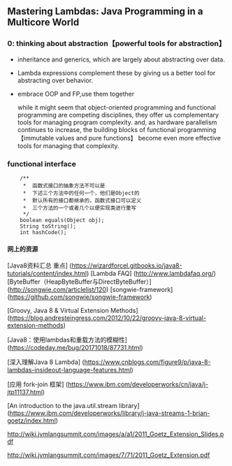 ##     Mastering Lambdas: Java Programming in a Multicore World

### 0: thinking about abstraction【powerful tools for abstraction】

* inheritance and generics, which are largely about abstracting over data.

* Lambda expressions complement these by giving us a better tool for abstracting over behavior.

* embrace OOP and FP,use them together

  while it might seem that object-oriented programming and functional programming are competing disciplines, 
  they offer us complementary tools for managing program complexity. 
  and, as hardware parallelism continues to increase, the building blocks of functional programming【immutable values and pure functions】
  become even more effective tools for managing that complexity.
  
### functional interface

        /**
         *  函数式接口的抽象方法不可以是
         *  下述三个方法中的任何一个，他们是Object的
         *  默认所有的接口都继承的，函数式接口可以定义
         *  三个方法的一个或者几个以便实现类进行重写
         */
        boolean equals(Object obj);
        String toString();
        int hashCode();
  
  
  
  
 #### 网上的资源
 [Java8资料汇总  重点] (https://wizardforcel.gitbooks.io/java8-tutorials/content/index.html)
 [Lambda FAQ] (http://www.lambdafaq.org/)
 [ByteBuffer（HeapByteBuffer与DirectByteBuffer）] (http://songwie.com/articlelist/120)
 [songwie-framework] (https://github.com/songwie/songwie-framework)
 
 [Groovy, Java 8 & Virtual Extension Methods] (https://blog.andresteingress.com/2012/10/22/groovy-java-8-virtual-extension-methods)
 
 [Java8：使用lambdas和重载方法的模糊性] (https://codeday.me/bug/20171018/87731.html)
 
 [深入理解Java 8 Lambda]    (https://www.cnblogs.com/figure9/p/java-8-lambdas-insideout-language-features.html)
 
 [应用 fork-join 框架]  (https://www.ibm.com/developerworks/cn/java/j-jtp11137.html)
 
 [An introduction to the java.util.stream library] (https://www.ibm.com/developerworks/library/j-java-streams-1-brian-goetz/index.html)
 
 http://wiki.jvmlangsummit.com/images/a/a1/2011_Goetz_Extension_Slides.pdf
 
 http://wiki.jvmlangsummit.com/images/7/71/2011_Goetz_Extension.pdf